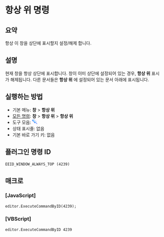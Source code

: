 # 항상 위 명령

## 요약

항상 이 창을 상단에 표시할지 설정/해제 합니다.

## 설명

현재 창을 항상 상단에 표시합니다.
창이 이미 상단에 설정되어 있는 경우, **항상 위** 표시가 해제됩니다.
다른 문서들은 **항상 위** 에 설정되어 있는 문서 아래에 표시됩니다.

## 실행하는 방법

- 기본 메뉴: **창** \> **항상 위**
- [모든 명령](../tools/all_commands): **창** \> **항상 위** \> **항상 위**
- 도구 모음: ![](../../images/windowalwaystop.png)
- 상태 표시줄: 없음
- 기본 바로 가기 키: 없음

## 플러그인 명령 ID

```
EEID_WINDOW_ALWAYS_TOP (4239)
```

## 매크로

### \[JavaScript\]

```
editor.ExecuteCommandByID(4239);
```

### \[VBScript\]

```
editor.ExecuteCommandByID 4239
```
